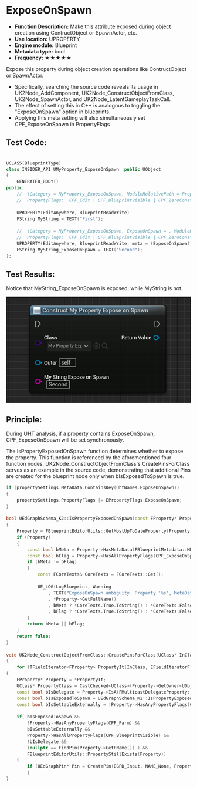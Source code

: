 # ExposeOnSpawn

- **Function Description:** Make this attribute exposed during object creation using ContructObject or SpawnActor, etc.
- **Use location:** UPROPERTY
- **Engine module:** Blueprint
- **Metadata type:** bool
- **Frequency:** ★★★★★

Expose this property during object creation operations like ContructObject or SpawnActor.

- Specifically, searching the source code reveals its usage in UK2Node_AddComponent, UK2Node_ConstructObjectFromClass, UK2Node_SpawnActor, and UK2Node_LatentGameplayTaskCall.
- The effect of setting this in C++ is analogous to toggling the "ExposeOnSpawn" option in blueprints.
- Applying this meta setting will also simultaneously set CPF_ExposeOnSpawn in PropertyFlags

## Test Code:

```cpp

UCLASS(BlueprintType)
class INSIDER_API UMyProperty_ExposeOnSpawn :public UObject
{
	GENERATED_BODY()
public:
	//	(Category = MyProperty_ExposeOnSpawn, ModuleRelativePath = Property/Blueprint/MyProperty_ExposeOnSpawn.h)
	//	PropertyFlags:	CPF_Edit | CPF_BlueprintVisible | CPF_ZeroConstructor | CPF_HasGetValueTypeHash | CPF_NativeAccessSpecifierPublic

	UPROPERTY(EditAnywhere, BlueprintReadWrite)
	FString MyString = TEXT("First");

	//	(Category = MyProperty_ExposeOnSpawn, ExposeOnSpawn = , ModuleRelativePath = Property/Blueprint/MyProperty_ExposeOnSpawn.h)
	//	PropertyFlags:	CPF_Edit | CPF_BlueprintVisible | CPF_ZeroConstructor | CPF_ExposeOnSpawn | CPF_HasGetValueTypeHash | CPF_NativeAccessSpecifierPublic
	UPROPERTY(EditAnywhere, BlueprintReadWrite, meta = (ExposeOnSpawn))
	FString MyString_ExposeOnSpawn = TEXT("Second");
};
```

## Test Results:

Notice that MyString_ExposeOnSpawn is exposed, while MyString is not.

![Untitled](Untitled.png)

## Principle:

During UHT analysis, if a property contains ExposeOnSpawn, CPF_ExposeOnSpawn will be set synchronously.

The IsPropertyExposedOnSpawn function determines whether to expose the property. This function is referenced by the aforementioned four function nodes.  UK2Node_ConstructObjectFromClass's CreatePinsForClass serves as an example in the source code, demonstrating that additional Pins are created for the blueprint node only when bIsExposedToSpawn is true.

```cpp
if (propertySettings.MetaData.ContainsKey(UhtNames.ExposeOnSpawn))
{
	propertySettings.PropertyFlags |= EPropertyFlags.ExposeOnSpawn;
}

bool UEdGraphSchema_K2::IsPropertyExposedOnSpawn(const FProperty* Property)
{
	Property = FBlueprintEditorUtils::GetMostUpToDateProperty(Property);
	if (Property)
	{
		const bool bMeta = Property->HasMetaData(FBlueprintMetadata::MD_ExposeOnSpawn);
		const bool bFlag = Property->HasAllPropertyFlags(CPF_ExposeOnSpawn);
		if (bMeta != bFlag)
		{
			const FCoreTexts& CoreTexts = FCoreTexts::Get();

			UE_LOG(LogBlueprint, Warning
				, TEXT("ExposeOnSpawn ambiguity. Property '%s', MetaData '%s', Flag '%s'")
				, *Property->GetFullName()
				, bMeta ? *CoreTexts.True.ToString() : *CoreTexts.False.ToString()
				, bFlag ? *CoreTexts.True.ToString() : *CoreTexts.False.ToString());
		}
		return bMeta || bFlag;
	}
	return false;
}

void UK2Node_ConstructObjectFromClass::CreatePinsForClass(UClass* InClass, TArray<UEdGraphPin*>* OutClassPins)
{
	for (TFieldIterator<FProperty> PropertyIt(InClass, EFieldIteratorFlags::IncludeSuper); PropertyIt; ++PropertyIt)
{
	FProperty* Property = *PropertyIt;
	UClass* PropertyClass = CastChecked<UClass>(Property->GetOwner<UObject>());
	const bool bIsDelegate = Property->IsA(FMulticastDelegateProperty::StaticClass());
	const bool bIsExposedToSpawn = UEdGraphSchema_K2::IsPropertyExposedOnSpawn(Property);
	const bool bIsSettableExternally = !Property->HasAnyPropertyFlags(CPF_DisableEditOnInstance);

	if(	bIsExposedToSpawn &&
		!Property->HasAnyPropertyFlags(CPF_Parm) &&
		bIsSettableExternally &&
		Property->HasAllPropertyFlags(CPF_BlueprintVisible) &&
		!bIsDelegate &&
		(nullptr == FindPin(Property->GetFName()) ) &&
		FBlueprintEditorUtils::PropertyStillExists(Property))
	{
		if (UEdGraphPin* Pin = CreatePin(EGPD_Input, NAME_None, Property->GetFName()))
		{
}
```